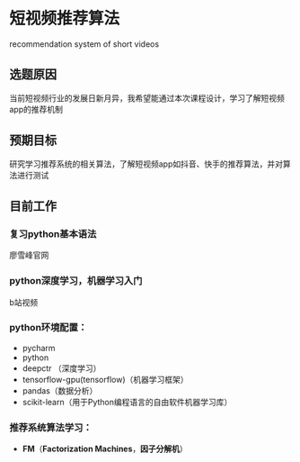 # 短视频推荐算法
recommendation system of short videos

## 选题原因
当前短视频行业的发展日新月异，我希望能通过本次课程设计，学习了解短视频app的推荐机制

## 预期目标
研究学习推荐系统的相关算法，了解短视频app如抖音、快手的推荐算法，并对算法进行测试

## 目前工作

### 复习python基本语法 

廖雪峰官网

### python深度学习，机器学习入门

b站视频

### python环境配置：

- pycharm
- python
- deepctr （深度学习）
- tensorflow-gpu(tensorflow)（机器学习框架）
- pandas（数据分析）
- scikit-learn（用于Python编程语言的自由软件机器学习库）

### 推荐系统算法学习：

- **FM**（**Factorization Machines**，**因子分解机**）
